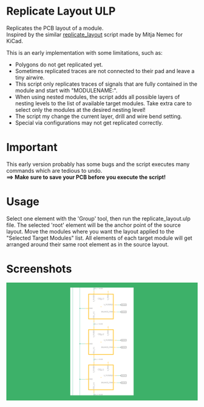 # Replicate Layout ULP
Replicates the PCB layout of a module.  
Inspired by the similar [replicate_layout](https://github.com/MitjaNemec/Kicad_action_plugins#replicate-layout) script made by Mitja Nemec for KiCad.  

This is an early implementation with some limitations, such as:
- Polygons do not get replicated yet.
- Sometimes replicated traces are not connected to their pad and leave a tiny airwire.
- This script only replicates traces of signals that are fully contained in the module and start with "MODULENAME:".
- When using nested modules, the script adds all possible layers of nesting levels to the list of available target modules.
Take extra care to select only the modules at the desired nesting level!
- The script my change the current layer, drill and wire bend setting.
- Special via configurations may not get replicated correctly.

# Important
This early version probably has some bugs and the script executes many commands which are tedious to undo.  
**==> Make sure to save your PCB before you execute the script!**

# Usage
Select one element with the 'Group' tool, then run the replicate_layout.ulp file.
The selected 'root' element will be the anchor point of the source layout.
Move the modules where you want the layout applied to the "Selected Target Modules" list.
All elements of each target module will get arranged around their same root element as in the source layout.

# Screenshots
![](./screenshots/Slideshow.gif?raw=true)
